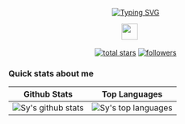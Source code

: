 <!--Animated Text-->
<p align="center">
<a href="https://git.io/typing-svg"><img src="https://readme-typing-svg.demolab.com?font=Fira+Code&weight=100&size=25&duration=5035&pause=1000&color=723FF7&center=true&vCenter=true&multiline=true&width=435&height=71&lines=Hello%2C+I'm+Lithap;Web+developer+and+designer" alt="Typing SVG" /></a>


<!-- Social icons section -->
<p align="center">
  <a href="https://discord.gg/invite" alt="Discord" title="Lithap's Server"><img width="32px" src="https://i.imgur.com/OViZO8J.png"/></a>
  &#8287;&#8287;&#8287;&#8287;&#8287;
</p>

<!--Tabs Followers n Stars-->
<p align="center">
  <a href="https://github.com/Lithap?tab=repositories&sort=stargazers">
    <img alt="total stars" title="Total stars on GitHub" src="https://custom-icon-badges.demolab.com/github/stars/Lithap?color=55960c&style=for-the-badge&labelColor=488207&logo=star"/></a>
  <a href="https://github.com/Lithap?tab=followers">
    <img alt="followers" title="Follow me on Github" src="https://custom-icon-badges.demolab.com/github/followers/Lithap?color=236ad3&labelColor=1155ba&style=for-the-badge&logo=person-add&label=Follow&logoColor=white"/></a>

<p align="center">
  
### Quick stats about me
| Github Stats | Top Languages |
| --- | --- |
| ![Sy's github stats](https://github-readme-stats.vercel.app/api?username=syrashid&show_icons=true&title_color=f6c32c&icon_color=f6c32c&text_color=9f9f9f&bg_color=151515&count_private=true) | ![Sy's top languages](https://github-readme-stats.vercel.app/api/top-langs/?username=syrashid&show_icons=true&title_color=f6c32c&icon_color=f6c32c&text_color=9f9f9f&bg_color=151515&count_private=true&layout=compact) |
